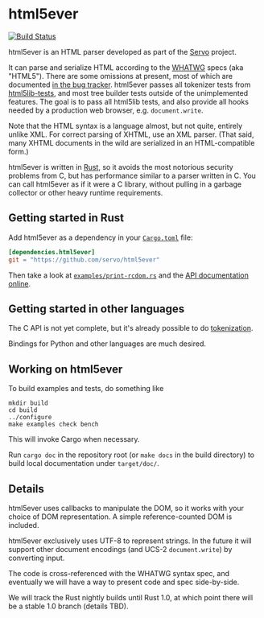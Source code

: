 # html5ever

[![Build Status](https://travis-ci.org/servo/html5ever.svg?branch=master)](https://travis-ci.org/servo/html5ever)

html5ever is an HTML parser developed as part of the [Servo](https://github.com/servo/servo) project.

It can parse and serialize HTML according to the [WHATWG](https://whatwg.org/) specs (aka "HTML5").  There are some omissions at present, most of which are documented [in the bug tracker](https://github.com/servo/html5ever/issues?q=is%3Aopen+is%3Aissue+label%3Aweb-compat).  html5ever passes all tokenizer tests from [html5lib-tests](https://github.com/html5lib/html5lib-tests), and most tree builder tests outside of the unimplemented features.  The goal is to pass all html5lib tests, and also provide all hooks needed by a production web browser, e.g. `document.write`.

Note that the HTML syntax is a language almost, but not quite, entirely unlike XML.  For correct parsing of XHTML, use an XML parser.  (That said, many XHTML documents in the wild are serialized in an HTML-compatible form.)

html5ever is written in [Rust](http://www.rust-lang.org/), so it avoids the most notorious security problems from C, but has performance similar to a parser written in C.  You can call html5ever as if it were a C library, without pulling in a garbage collector or other heavy runtime requirements.


## Getting started in Rust

Add html5ever as a dependency in your [`Cargo.toml`](http://crates.io/) file:

```toml
[dependencies.html5ever]
git = "https://github.com/servo/html5ever"
```

Then take a look at [`examples/print-rcdom.rs`](https://github.com/servo/html5ever/blob/master/examples/print-rcdom.rs) and the [API documentation online](http://www.rust-ci.org/servo/html5ever/doc/html5ever/).


## Getting started in other languages

The C API is not yet complete, but it's already possible to do [tokenization](http://mainisusuallyafunction.blogspot.com/2014/08/calling-rust-library-from-c-or-anything.html).

Bindings for Python and other languages are much desired.


## Working on html5ever

To build examples and tests, do something like

```
mkdir build
cd build
../configure
make examples check bench
```

This will invoke Cargo when necessary.

Run `cargo doc` in the repository root (or `make docs` in the build directory) to build local documentation under `target/doc/`.


## Details

html5ever uses callbacks to manipulate the DOM, so it works with your choice of DOM representation.  A simple reference-counted DOM is included.

html5ever exclusively uses UTF-8 to represent strings.  In the future it will support other document encodings (and UCS-2 `document.write`) by converting input.

The code is cross-referenced with the WHATWG syntax spec, and eventually we will have a way to present code and spec side-by-side.

We will track the Rust nightly builds until Rust 1.0, at which point there will be a stable 1.0 branch (details TBD).

